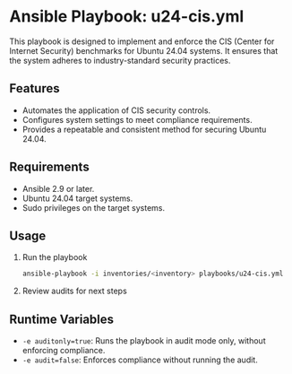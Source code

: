 # Ansible Playbook: u24-cis.yml

This playbook is designed to implement and enforce the CIS (Center for Internet Security) benchmarks for Ubuntu 24.04 systems. It ensures that the system adheres to industry-standard security practices.

## Features

- Automates the application of CIS security controls.
- Configures system settings to meet compliance requirements.
- Provides a repeatable and consistent method for securing Ubuntu 24.04.

## Requirements

- Ansible 2.9 or later.
- Ubuntu 24.04 target systems.
- Sudo privileges on the target systems.

## Usage

1. Run the playbook

    ```bash
    ansible-playbook -i inventories/<inventory> playbooks/u24-cis.yml
    ```

2. Review audits for next steps

## Runtime Variables

- `-e auditonly=true`: Runs the playbook in audit mode only, without enforcing compliance.
- `-e audit=false`: Enforces compliance without running the audit.